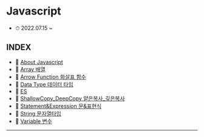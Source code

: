 # Javascript
- ⏱ 2022.07.15 ~

## INDEX
- 📌 [About Javascript](https://github.com/YooJinRa/til/tree/main/Javascript/AboutJavascript.md)
- 📌 [Array 배열](https://github.com/YooJinRa/til/blob/main/Javascript/Array.md)
- 📌 [Arrow Function 화살표 함수](https://github.com/YooJinRa/til/blob/main/Javascript/ArrowFunction.md)
- 📌 [Data Type 데이터 타입](https://github.com/YooJinRa/til/blob/main/Javascript/DataType.md)
- 📌 [ES](https://github.com/YooJinRa/til/tree/main/Javascript/ES.md)
- 📌 [ShallowCopy_DeepCopy 얕은복사_깊은복사](https://github.com/YooJinRa/til/blob/main/Javascript/ShallowCopy_DeepCopy.md)
- 📌 [Statement&Expression 문&표현식](https://github.com/YooJinRa/til/blob/main/Javascript/Statement.md)
- 📌 [String 문자열타입](https://github.com/YooJinRa/til/blob/main/Javascript/Statement.md)
- 📌 [Variable 변수](https://github.com/YooJinRa/til/blob/main/Javascript/Variable.md)

-----